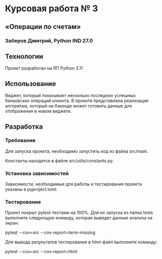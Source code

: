 # Курсовая работа № 3
## «Операции по счетам»
### Заберов Дмитрий, Python IND 27.0

## Технологии
Проект разработан на ЯП Python 3.11

## Использование
Виджет, который показывает несколько последних успешных банковских операций клиента. В проекте представлена реализация алгоритма, который на бэкенде может готовить данные для отображения в новом виджете.
## Разработка
### Требования
Для запуска проекта, необходимо запустить код из файла src/main.

Константы находятся в файле src/utils/constants.py.
### Установка зависимостей
Зависимости, необходимые для работы и тестирования проекта указаны в pyproject.toml.
### Тестирование
Проект покрыт pytest-тестами на 100%.
Для их запуска из папки tests выполните следующую команду, которая выведет данные анализа на экран:

pytest --cov=src  --cov-report=term-missing

Для вывода результатов тестирования в html-файл выполните команду:

pytest --cov=src  --cov-report=html
